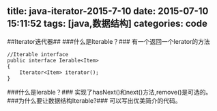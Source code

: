 title: java-iterator-2015-7-10
date: 2015-07-10 15:11:52
tags: [java,数据结构]
categories: code
---
##Iterator迭代器##
###什么是Iterable？###
有一个返回一个Ierator的方法
```
//Iterable interface
public interface Ierable<Item>
{
	Iterator<Item> iterator();
}
```
###什么是Ierable？###
实现了hasNext()和next()方法,remove()是可选的。
###为什么要让数据结构Iterable?###
可以写出优美简介的代码。